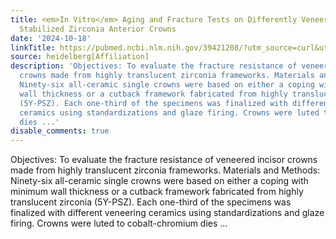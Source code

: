 ```yaml
---
title: <em>In Vitro</em> Aging and Fracture Tests on Differently Veneered Partially
  Stabilized Zirconia Anterior Crowns
date: '2024-10-18'
linkTitle: https://pubmed.ncbi.nlm.nih.gov/39421208/?utm_source=curl&utm_medium=rss&utm_campaign=pubmed-2&utm_content=1FakS-2QOkCT8HsMOQP1bCRQ4YzyumYOmxmF0moLsQ3dFB1E9V&fc=20220326224207&ff=20241018203119&v=2.18.0.post9+e462414
source: heidelberg[Affiliation]
description: 'Objectives: To evaluate the fracture resistance of veneered incisor
  crowns made from highly translucent zirconia frameworks. Materials and Methods:
  Ninety-six all-ceramic single crowns were based on either a coping with minimum
  wall thickness or a cutback framework fabricated from highly translucent zirconia
  (5Y-PSZ). Each one-third of the specimens was finalized with different veneering
  ceramics using standardizations and glaze firing. Crowns were luted to cobalt-chromium
  dies ...'
disable_comments: true
---
```

Objectives: To evaluate the fracture resistance of veneered incisor crowns made from highly translucent zirconia frameworks. Materials and Methods: Ninety-six all-ceramic single crowns were based on either a coping with minimum wall thickness or a cutback framework fabricated from highly translucent zirconia (5Y-PSZ). Each one-third of the specimens was finalized with different veneering ceramics using standardizations and glaze firing. Crowns were luted to cobalt-chromium dies ...